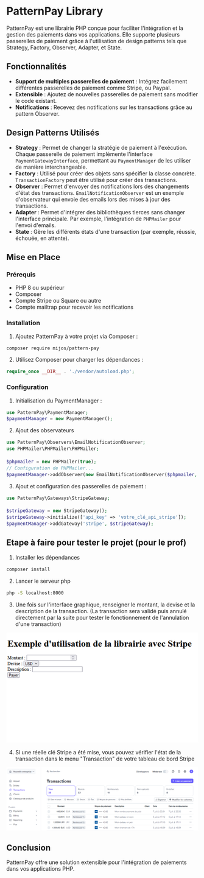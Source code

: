 # PatternPay Library

PatternPay est une librairie PHP conçue pour faciliter l'intégration et la gestion des paiements dans vos applications. Elle supporte plusieurs passerelles de paiement grâce à l'utilisation de design patterns tels que Strategy, Factory, Observer, Adapter, et State.

## Fonctionnalités

- **Support de multiples passerelles de paiement** : Intégrez facilement différentes passerelles de paiement comme Stripe, ou Paypal.
- **Extensible** : Ajoutez de nouvelles passerelles de paiement sans modifier le code existant.
- **Notifications** : Recevez des notifications sur les transactions grâce au pattern Observer.

## Design Patterns Utilisés

- **Strategy** : Permet de changer la stratégie de paiement à l'exécution. Chaque passerelle de paiement implémente l'interface `PaymentGatewayInterface`, permettant au `PaymentManager` de les utiliser de manière interchangeable.
- **Factory** : Utilisé pour créer des objets sans spécifier la classe concrète. `TransactionFactory` peut être utilisé pour créer des transactions.
- **Observer** : Permet d'envoyer des notifications lors des changements d'état des transactions. `EmailNotificationObserver` est un exemple d'observateur qui envoie des emails lors des mises à jour des transactions.
- **Adapter** : Permet d'intégrer des bibliothèques tierces sans changer l'interface principale. Par exemple, l'intégration de `PHPMailer` pour l'envoi d'emails.
- **State** : Gère les différents états d'une transaction (par exemple, réussie, échouée, en attente).

## Mise en Place

### Prérequis

- PHP 8 ou supérieur
- Composer
- Compte Stripe ou Square ou autre
- Compte mailtrap pour recevoir les notifications

### Installation

1. Ajoutez PatternPay à votre projet via Composer :

```sh
composer require mijos/pattern-pay
```

2. Utilisez Composer pour charger les dépendances :

```php
require_once __DIR__ . './vendor/autoload.php';
```

### Configuration

1. Initialisation du PaymentManager :

```php
use PatternPay\PaymentManager;
$paymentManager = new PaymentManager();
```

2. Ajout des observateurs

```php
use PatternPay\Observers\EmailNotificationObserver;
use PHPMailer\PHPMailer\PHPMailer;

$phpmailer = new PHPMailer(true);
// Configuration de PHPMailer...
$paymentManager->addObserver(new EmailNotificationObserver($phpmailer, 'recipient@example.com'));
```

3. Ajout et configuration des passerelles de paiement :

```php
use PatternPay\Gateways\StripeGateway;

$stripeGateway = new StripeGateway();
$stripeGateway->initialize(['api_key' => 'votre_clé_api_stripe']);
$paymentManager->addGateway('stripe', $stripeGateway);
```

## Etape à faire pour tester le projet (pour le prof)
1. Installer les dépendances 
```sh
composer install
```
2. Lancer le serveur php
```sh
php -S localhost:8000
```
3. Une fois sur l'interface graphique, renseigner le montant, la devise et la description de la transaction. (La transaction sera validé puis annulé directement par la suite pour tester le fonctionnement de l'annulation d'une transaction)

![Interface graphique](./interface.PNG)

4. Si une réelle clé Stripe a été mise, vous pouvez vérifier l'état de la transaction dans le menu "Transaction" de votre tableau de bord Stripe

![Tableau de bord Stripe](./stripe.PNG)

## Conclusion
PatternPay offre une solution  extensible pour l'intégration de paiements dans vos applications PHP.
